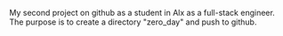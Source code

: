 My second project on github as a student in Alx as a full-stack engineer.
The purpose is to create a directory "zero_day" and push to github.
